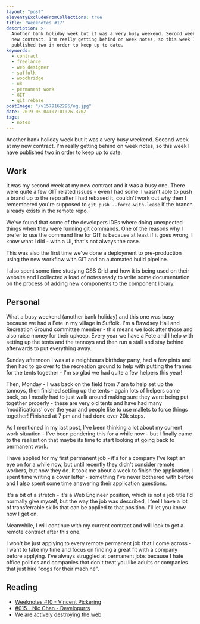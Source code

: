 ```yaml
---
layout: "post"
eleventyExcludeFromCollections: true
title: 'Weeknotes #17'
description: >-
  Another bank holiday week but it was a very busy weekend. Second week at my
  new contract. I'm really getting behind on week notes, so this week I have
  published two in order to keep up to date.
keywords:
  - contract
  - freelance
  - web designer
  - suffolk
  - woodbridge
  - uk
  - permanent work
  - GIT
  - git rebase
postImage: "/v1579162295/og.jpg"
date: 2019-06-04T07:01:26.370Z
tags:
  - notes
---
```

Another bank holiday week but it was a very busy weekend. Second week at my new contract. I'm really getting behind on week notes, so this week I have published two in order to keep up to date.

## Work
It was my second week at my new contract and it was a busy one. There were quite a few GIT related issues - even I had some. I wasn't able to push a brand up to the repo after I had rebased it, couldn't work out why then I remembered you're supposed to ```git push --force-with-lease``` if the branch already exists in the remote repo.

We've found that some of the developers IDEs where doing unexpected things when they were running git commands. One of the reasons why I prefer to use the command line for GIT is because at least if it goes wrong, I know what I did - with a UI, that's not always the case.

This was also the first time we've done a deployment to pre-production using the new workflow with GIT and an automated build pipeline.

I also spent some time studying CSS Grid and how it is being used on their website and I collected a load of notes ready to write some documentation on the process of adding new components to the component library.

## Personal

What a busy weekend (another bank holiday) and this one was busy because we had a Fete in my village in Suffolk. I'm a Bawdsey Hall and Recreation Ground committee member - this means we look after those and also raise money for their upkeep. Every year we have a Fete and I help with setting up the tents and the tannoys and then run a stall and stay behind afterwards to put everything away.

Sunday afternoon I was at a neighbours birthday party, had a few pints and then had to go over to the recreation ground to help with putting the frames for the tents together - I'm so glad we had quite a few helpers this year!

Then, Monday - I was back on the field from 7 am to help set up the tannoys, then finished setting up the tents - again lots of helpers came back, so I mostly had to just walk around making sure they were being put together properly - these are very old tents and have had many 'modifications' over the year and people like to use mallets to force things together! Finished at 7 pm and had done over 20k steps.

As I mentioned in my last post, I've been thinking a lot about my current work situation - I've been pondering this for a while now - but I finally came to the realisation that maybe its time to start looking at going back to permanent work.

I have applied for my first permanent job - it's for a company I've kept an eye on for a while now, but until recently they didn't consider remote workers, but now they do. It took me about a week to finish the application, I spent time writing a cover letter - something I've never bothered with before and I also spent some time answering their application questions.

It's a bit of a stretch - it's a Web Engineer position, which is not a job title I'd normally give myself, but the way the job was described, I feel I have a lot of transferrable skills that can be applied to that position. I'll let you know how I get on.

Meanwhile, I will continue with my current contract and will look to get a remote contract after this one.

I won't be just applying to every remote permanent job that I come across - I want to take my time and focus on finding a great fit with a company before applying. I've always struggled at permanent jobs because I hate office politics and companies that don't treat you like adults or companies that just hire "cogs for their machine".

## Reading
- [Weeknotes #10 - Vincent Pickering](https://vincentp.me/articles/2019/05/27/21-00/ "Weeknotes #10")
- [#015 - Nic Chan - Developurrs](https://developur.rs/posts/nic-chan/ "#015 - Nic Chan - Developurrs")
- [We are actively destroying the web](https://gomakethings.com/we-are-actively-destroying-the-web/ "We are actively destroying the web")
